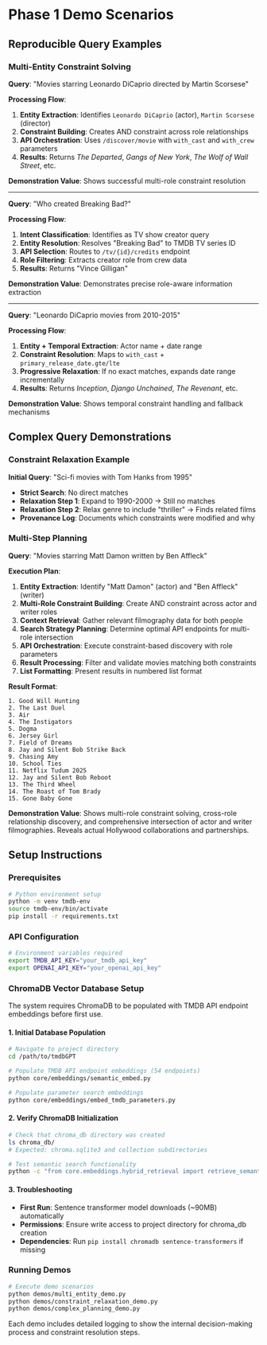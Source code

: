 # Phase 1 Demo Scenarios

## Reproducible Query Examples

### Multi-Entity Constraint Solving

**Query**: "Movies starring Leonardo DiCaprio directed by Martin Scorsese"

**Processing Flow**:
1. **Entity Extraction**: Identifies `Leonardo DiCaprio` (actor), `Martin Scorsese` (director)
2. **Constraint Building**: Creates AND constraint across role relationships
3. **API Orchestration**: Uses `/discover/movie` with `with_cast` and `with_crew` parameters
4. **Results**: Returns *The Departed*, *Gangs of New York*, *The Wolf of Wall Street*, etc.

**Demonstration Value**: Shows successful multi-role constraint resolution

---

**Query**: "Who created Breaking Bad?"

**Processing Flow**:
1. **Intent Classification**: Identifies as TV show creator query
2. **Entity Resolution**: Resolves "Breaking Bad" to TMDB TV series ID
3. **API Selection**: Routes to `/tv/{id}/credits` endpoint
4. **Role Filtering**: Extracts creator role from crew data
5. **Results**: Returns "Vince Gilligan"

**Demonstration Value**: Demonstrates precise role-aware information extraction

---

**Query**: "Leonardo DiCaprio movies from 2010-2015"

**Processing Flow**:
1. **Entity + Temporal Extraction**: Actor name + date range
2. **Constraint Resolution**: Maps to `with_cast` + `primary_release_date.gte/lte`
3. **Progressive Relaxation**: If no exact matches, expands date range incrementally
4. **Results**: Returns *Inception*, *Django Unchained*, *The Revenant*, etc.

**Demonstration Value**: Shows temporal constraint handling and fallback mechanisms

## Complex Query Demonstrations

### Constraint Relaxation Example

**Initial Query**: "Sci-fi movies with Tom Hanks from 1995"
- **Strict Search**: No direct matches
- **Relaxation Step 1**: Expand to 1990-2000 → Still no matches
- **Relaxation Step 2**: Relax genre to include "thriller" → Finds related films
- **Provenance Log**: Documents which constraints were modified and why

### Multi-Step Planning

**Query**: "Movies starring Matt Damon written by Ben Affleck"

**Execution Plan**:
1. **Entity Extraction**: Identify "Matt Damon" (actor) and "Ben Affleck" (writer)
2. **Multi-Role Constraint Building**: Create AND constraint across actor and writer roles
3. **Context Retrieval**: Gather relevant filmography data for both people
4. **Search Strategy Planning**: Determine optimal API endpoints for multi-role intersection
5. **API Orchestration**: Execute constraint-based discovery with role parameters
6. **Result Processing**: Filter and validate movies matching both constraints
7. **List Formatting**: Present results in numbered list format

**Result Format**:
```
1. Good Will Hunting
2. The Last Duel
3. Air
4. The Instigators
5. Dogma
6. Jersey Girl
7. Field of Dreams
8. Jay and Silent Bob Strike Back
9. Chasing Amy
10. School Ties
11. Netflix Tudum 2025
12. Jay and Silent Bob Reboot
13. The Third Wheel
14. The Roast of Tom Brady
15. Gone Baby Gone
```

**Demonstration Value**: Shows multi-role constraint solving, cross-role relationship discovery, and comprehensive intersection of actor and writer filmographies. Reveals actual Hollywood collaborations and partnerships.

## Setup Instructions

### Prerequisites
```bash
# Python environment setup
python -m venv tmdb-env
source tmdb-env/bin/activate
pip install -r requirements.txt
```

### API Configuration
```bash
# Environment variables required
export TMDB_API_KEY="your_tmdb_api_key"
export OPENAI_API_KEY="your_openai_api_key"
```

### ChromaDB Vector Database Setup

The system requires ChromaDB to be populated with TMDB API endpoint embeddings before first use.

#### 1. Initial Database Population
```bash
# Navigate to project directory
cd /path/to/tmdbGPT

# Populate TMDB API endpoint embeddings (54 endpoints)
python core/embeddings/semantic_embed.py

# Populate parameter search embeddings  
python core/embeddings/embed_tmdb_parameters.py
```

#### 2. Verify ChromaDB Initialization
```bash
# Check that chroma_db directory was created
ls chroma_db/
# Expected: chroma.sqlite3 and collection subdirectories

# Test semantic search functionality
python -c "from core.embeddings.hybrid_retrieval import retrieve_semantic_matches; print(retrieve_semantic_matches('find movies by actor'))"
```

#### 3. Troubleshooting
- **First Run**: Sentence transformer model downloads (~90MB) automatically
- **Permissions**: Ensure write access to project directory for chroma_db creation  
- **Dependencies**: Run `pip install chromadb sentence-transformers` if missing

### Running Demos
```bash
# Execute demo scenarios
python demos/multi_entity_demo.py
python demos/constraint_relaxation_demo.py
python demos/complex_planning_demo.py
```

Each demo includes detailed logging to show the internal decision-making process and constraint resolution steps.